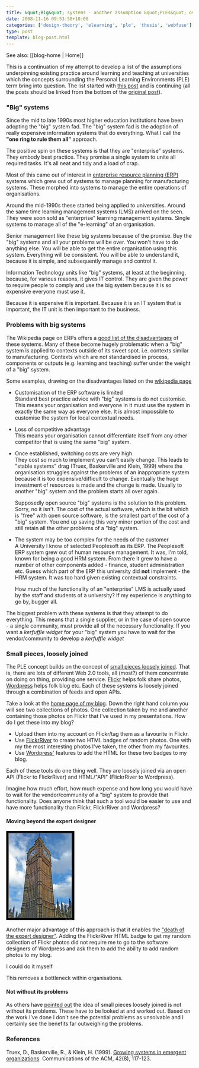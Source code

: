 ```yaml
---
title: &quot;Big&quot; systems - another assumption &quot;PLEs&quot; overthrow
date: 2008-11-16 09:53:58+10:00
categories: ['design-theory', 'elearning', 'ple', 'thesis', 'webfuse']
type: post
template: blog-post.html
---
```


See also: [[blog-home | Home]]

This is a continuation of my attempt to develop a list of the assumptions underpinning existing practice around learning and teaching at universities which the concepts surrounding the Personal Learning Environments (PLE) term bring into question. The list started with [this post](/blog2/2008/11/12/what-are-the-assumptions-which-pleslearning-20-etc-overthrow/) and is continuing (all the posts should be linked from the bottom of the [original post](/blog2/2008/11/12/what-are-the-assumptions-which-pleslearning-20-etc-overthrow/)).

### "Big" systems

Since the mid to late 1990s most higher education institutions have been adopting the "big" system fad. The "big" system fad is the adoption of really expensive information systems that do everything. What I call the **"one ring to rule them all"** approach.

The positive spin on these systems is that they are "enterprise" systems. They embody best practice. They promise a single system to unite all required tasks. It's all neat and tidy and a load of crap.

Most of this came out of interest in [enterprise resource planning (ERP)](http://en.wikipedia.org/wiki/Enterprise_systems) systems which grew out of systems to manage planning for manufacturing systems. These morphed into systems to manage the entire operations of organisations.

Around the mid-1990s these started being applied to universities. Around the same time learning management systems (LMS) arrived on the seen. They were soon sold as "enterprise" learning management systems. Single systems to manage all of the "e-learning" of an organisation.

Senior management like these big systems because of the promise. Buy the "big" systems and all your problems will be over. You won't have to do anything else. You will be able to get the entire organisation using this system. Everything will be consistent. You will be able to understand it, because it is simple, and subsequently manage and control it.

Information Technology units like "big" systems, at least at the beginning, because, for various reasons, it gives IT control. They are given the power to require people to comply and use the big system because it is so expensive everyone must use it.

Because it is expensive it is important. Because it is an IT system that is important, the IT unit is then important to the business.

### Problems with big systems

The Wikipedia page on ERPs offers a [good list of the disadvantages](http://en.wikipedia.org/wiki/Enterprise_systems#Disadvantages) of these systems. Many of these become hugely problematic when a "big" system is applied to contexts outside of its sweet spot. i.e. contexts similar to manufacturing. Contexts which are not standardised in process, components or outputs (e.g. learning and teaching) suffer under the weight of a "big" system.

Some examples, drawing on the disadvantages listed on the [wikipedia page](http://en.wikipedia.org/wiki/Enterprise_systems#Disadvantages)

- Customisation of the ERP software is limited  
    Standard best practice advice with "big" systems is do not customise. This means your organisation and everyone in it must use the system in exactly the same way as everyone else. It is almost impossible to customise the system for local contextual needs.
- Loss of competitive advantage  
    This means your organisation cannot differentiate itself from any other competitor that is using the same "big" system.
- Once established, switching costs are very high  
    They cost so much to implement you can't easily change. This leads to "stable systems" drag (Truex, Baskerville and Klein, 1999) where the organisation struggles against the problems of an inappropriate system because it is too expensive/difficult to change. Eventually the huge investment of resources is made and the change is made. Usually to another "big" system and the problem starts all over again.
    
    Supposedly open source "big" systems is the solution to this problem. Sorry, no it isn't. The cost of the actual software, which is the bit which is "free" with open source software, is the smallest part of the cost of a "big" system. You end up saving this very minor portion of the cost and still retain all the other problems of a "big" system.
    
- The system may be too complex for the needs of the customer  
    A University I know of selected Peoplesoft as its ERP. The Peoplesoft ERP system grew out of human resource management. It was, I'm told, known for being a good HRM system. From there it grew to have a number of other components added - finance, student administration etc. Guess which part of the ERP this university did **not** implement - the HRM system. It was too hard given existing contextual constraints.
    
    How much of the functionality of an "enterprise" LMS is actually used by the staff and students of a university? If my experience is anything to go by, bugger all.
    

The biggest problem with these systems is that they attempt to do everything. This means that a single supplier, or in the case of open source - a single community, must provide all of the necessary functionality. If you want a _kerfuffle widget_ for your "big" system you have to wait for the vendor/community to develop a _kerfuffle widget_

### Small pieces, loosely joined

The PLE concept builds on the concept of [small pieces loosely joined](http://www.smallpieces.com/). That is, there are lots of different Web 2.0 tools, all (most?) of them concentrate on doing on thing, providing one service. [Flickr](http://flickr.com) helps folk share photos, [Wordpress](http://wordpress.com/) helps folk blog etc. Each of these systems is loosely joined through a combination of feeds and open APIs.

Take a look at the [home page of my blog](/blog2/blog-home.md). Down the right hand column you will see two collections of photos. One collection taken by me and another containing those photos on Flickr that I've used in my presentations. How do I get these into my blog?

- Upload them into my account on Flickr/tag them as a favourite in Flickr.
- Use [FlickrRiver](http://flickrriver.com/) to create two HTML badges of random photos. One with my the most interesting photos I've taken, the other from my favourites.
- Use [Wordpress'](http://wordpress.com/) features to add the HTML for these two badges to my blog.

Each of these tools do one thing well. They are loosely joined via an open API (Flickr to FlickrRiver) and HTML/"API" (FlickrRiver to Wordpress).

Imagine how much effort, how much expense and how long you would have to wait for the vendor/community of a "big" system to provide that functionality. Does anyone think that such a tool would be easier to use and have more functionality than Flickr, FlickrRiver and Wordpress?

#### Moving beyond the expert designer

[![Big Ben](images/399049455_574a55657b_m.jpg)](http://www.flickr.com/photos/me_haridas/399049455/)

Another major advantage of this approach is that it enables the ["death of the expert designer"](/blog2/2008/11/15/expert-designer-another-assumption-ples-question/). Adding the FlickrRiver HTML badge to get my random collection of Flickr photos did not require me to go to the software designers of Wordpress and ask them to add the ability to add random photos to my blog.

I could do it myself.

This removes a bottleneck within organisations.

#### Not without its problems

As others have [pointed out](http://plunkers.blogspot.com/2005/12/simple-tools-small-pieces-loosely.html) the idea of small pieces loosely joined is not without its problems. These have to be looked at and worked out. Based on the work I've done I don't see the potential problems as unsolvable and I certainly see the benefits far outweighing the problems.

### References

Truex, D., Baskerville, R., & Klein, H. (1999). [Growing systems in emergent organizations](http://portal.acm.org/citation.cfm?id=310984). Communications of the ACM, 42(8), 117-123.